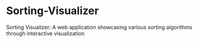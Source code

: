 # Sorting-Visualizer
Sorting Visualizer: A web application showcasing various sorting algorithms through interactive visualization
